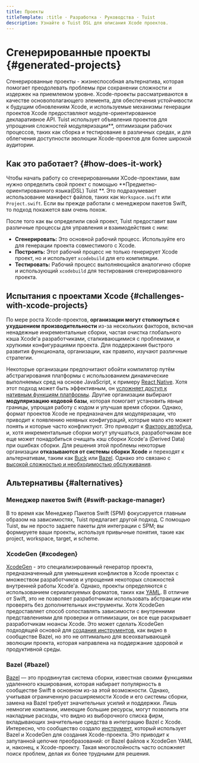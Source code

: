```yaml
---
title: Проекты
titleTemplate: :title · Разработка · Руководства · Tuist
description: Узнайте о Tuist DSL для описания Xcode проектов.
---
```


# Сгенерированные проекты {#generated-projects}

Сгенерированные проекты - жизнеспособная альтернатива, которая помогает преодолевать проблемы при сохранении сложности и издержек на приемлемом уровне. Xcode-проекты рассматриваются в качестве основополагающего элемента, для обеспечения устойчивости к будущим обновлениям Xcode, и используемые механизмы генерации проектов Xcode предоставляют модуле-ориентированное декларативное API. Tuist использует объявления проектов для упрощения сложностей модуляризации\*\*, оптимизации рабочих процессов, таких как сборка и тестирование в различных средах, и для облегчения доступности эволюции Xcode-проектов для более широкой аудитории.

## Как это работает? {#how-does-it-work}

Чтобы начать работу со сгенерированными XCode-проектами, вам нужно определить свой проект с помощью \*\*Предметно-ориентированного языка(DSL) Tuist \*\*. Это подразумевает использование манифест файлов, таких как `Workspace.swift` или `Project.swift`. Если вы прежде работали с менеджером пакетов Swift, то подход покажется вам очень похож.

После того как вы определили свой проект, Tuist предоставит вам различные процессы для управления и взаимодействия с ним:

- **Сгенерировать:** Это основной рабочий процесс. Используйте его для генерации проекта совместимого с Xcode.
- **<LocalizedLink href="/guides/features/build">Построить</LocalizedLink>:** Этот рабочий процесс не только генерирует Xcode проект, но и использует `xcodebuild` для его компиляции.
- **<LocalizedLink href="/guides/features/test">Тестировать</LocalizedLink>:** Рабочий процесс выполняющийся аналогично сборке и использующий `xcodebuild` для тестирования сгенерированного проекта.

## Испытания с проектами Xcode {#challenges-with-xcode-projects}

По мере роста Xcode-проектов, **организации могут столкнуться с ухудшением производительности** из-за нескольких факторов, включая ненадежные инкрементальные сборки, частая очистка глобального кэша Xcode'а разработчиками, сталкивающимися с проблемами, и хрупкими конфигурациями проекта. Для поддержания быстрого развития функционала, организации, как правило, изучают различные стратегии.

Некоторые организации предпочитают обойти компилятор путём абстрагирования платформы с использованием динамические выполняемых сред на основе JavaScript, к примеру [React Native](https://reactnative.dev/). Хотя этот подход может быть эффективным, он [усложняет доступ к нативным функциям платформы](https://shopify.engineering/building-app-clip-react-native). Другие организации выбирают **модуляризацию кодовой базы**, которая помогает установить явные границы, упрощая работу с кодом и улучшая время сборки. Однако, формат проектов Xcode не предназначен для модуляризации, что приводит к появлению неявных конфигураций, которые мало кто может понять и которые часто конфликтуют. Это приводит к [Фактору автобуса](https://ru.wikipedia.org/wiki/%D0%A4%D0%B0%D0%Ba%D1%82%D0%Be%D1%80_%D0%B0%D0%B2%D1%82%D0%Be%D0%B1%D1%83%D1%81%D0%B0), и, хотя инкрементальные сборки могут улучшаться, разработчикам все еще может понадобиться очищать кэш сборки Xcode'а (Derived Data) при ошибках сборки. Для решения этой проблемы некоторые организации **отказываются от системы сборки Xcode** и переходят к альтернативам, таким как [Buck](https://buck.build/) или [Bazel](https://bazel.build/). Однако это связано с [высокой сложностью и необходимостью обслуживания](https://bazel.build/migrate/xcode).

## Альтернативы {#alternatives}

### Менеджер пакетов Swift {#swift-package-manager}

В то время как Менеджер Пакетов Swift (SPM) фокусируется главным образом на зависимостях, Tuist предлагает другой подход. С помощью Tuist, вы не просто задаете пакеты для интеграции с SPM; вы формируете ваши проекты, используя привычные понятия, такие как project, workspace, target, и scheme.

### XcodeGen {#xcodegen}

[XcodeGen](https://github.com/yonaskolb/XcodeGen) - это специализированный генератор проекта, предназначенный для уменьшения конфликтов в Xcode проектах с множеством разработчиков и упрощения некоторых сложностей внутренней работы Xcode'а. Однако, проекты определяются с использованием сериализуемых форматов, таких как [YAML](https://yaml.org/). В отличие от Swift, это не позволяет разработчикам использовать абстракции или проверять без дополнительных инструменты. Хотя XcodeGen предоставляет способ сопоставлять зависимости с внутренними представлениями для проверки и оптимизации, он все еще раскрывает разработчикам нюансы Xcode. Это может сделать XcodeGen подходящей основой для [создания инструментов](https://github.com/MobileNativeFoundation/rules_xcodeproj), как видно в сообществе Bazel, но это не оптимально для всеохватывающей эволюции проекта, которая направлена на поддержание здоровой и продуктивной среды.

### Bazel {#bazel}

[Bazel](https://bazel.build) — это продвинутая система сборки, известная своими функциями удаленного кэширования, которая набирает популярность в сообществе Swift в основном из-за этой возможности. Однако, учитывая ограниченную расширяемости Xcode и его системы сборки, замена на Bazel требует значительных усилий и поддержки. Лишь немногие компании, имеющие большие ресурсы, могут позволить эти накладные расходы, что видно из выборочного списка фирм, вкладывающих значительные средства в интеграцию Bazel с Xcode. Интересно, что сообщество создало [инструмент](https://github.com/MobileNativeFoundation/rules_xcodeproj), который использует Bazel и XcodeGen для создания Xcode-проекта. Это приводит к запутанной цепочке преобразований: от Bazel файлов к XcodeGen YAML и, наконец, к Xcode-проекту. Такая многослойность часто осложняет поиск проблем, делая их более трудными для решения.
